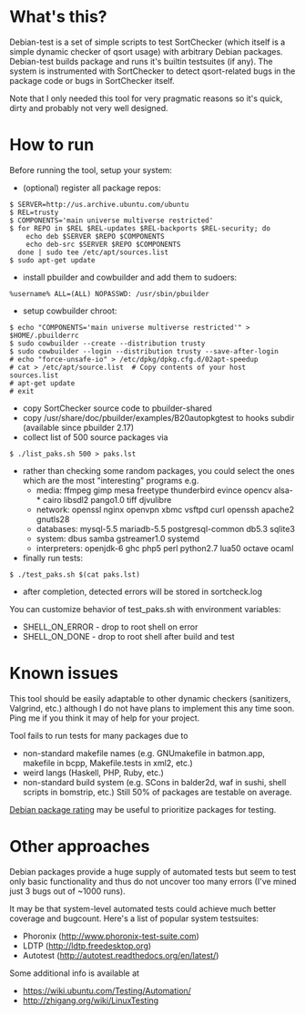 # What's this?

Debian-test is a set of simple scripts to test SortChecker
(which itself is a simple dynamic checker of qsort usage)
with arbitrary Debian packages.
Debian-test builds package and runs it's builtin testsuites (if any).
The system is instrumented with SortChecker to detect qsort-related bugs
in the package code or bugs in SortChecker itself.

Note that I only needed this tool for very pragmatic reasons
so it's quick, dirty and probably not very well designed.

# How to run

Before running the tool, setup your system:
* (optional) register all package repos:
```
$ SERVER=http://us.archive.ubuntu.com/ubuntu
$ REL=trusty
$ COMPONENTS='main universe multiverse restricted'
$ for REPO in $REL $REL-updates $REL-backports $REL-security; do
    echo deb $SERVER $REPO $COMPONENTS
    echo deb-src $SERVER $REPO $COMPONENTS
  done | sudo tee /etc/apt/sources.list
$ sudo apt-get update
```
* install pbuilder and cowbuilder and add them to sudoers:
```
%username% ALL=(ALL) NOPASSWD: /usr/sbin/pbuilder
```
* setup cowbuilder chroot:
```
$ echo "COMPONENTS='main universe multiverse restricted'" > $HOME/.pbuilderrc
$ sudo cowbuilder --create --distribution trusty
$ sudo cowbuilder --login --distribution trusty --save-after-login
# echo "force-unsafe-io" > /etc/dpkg/dpkg.cfg.d/02apt-speedup
# cat > /etc/apt/source.list  # Copy contents of your host sources.list
# apt-get update
# exit
```
* copy SortChecker source code to pbuilder-shared
* copy /usr/share/doc/pbuilder/examples/B20autopkgtest to hooks subdir (available since pbuilder 2.17)
* collect list of 500 source packages via
```
$ ./list_paks.sh 500 > paks.lst
```
* rather than checking some random packages, you could select the ones which are the most "interesting" programs e.g.
  * media: ffmpeg gimp mesa freetype thunderbird evince opencv alsa-\* cairo libsdl2 pango1.0 tiff djvulibre
  * network: openssl nginx openvpn xbmc vsftpd curl openssh apache2 gnutls28
  * databases: mysql-5.5 mariadb-5.5 postgresql-common db5.3 sqlite3
  * system: dbus samba gstreamer1.0 systemd
  * interpreters: openjdk-6 ghc php5 perl python2.7 lua50 octave ocaml
* finally run tests:
```
$ ./test_paks.sh $(cat paks.lst)
```
* after completion, detected errors will be stored in sortcheck.log

You can customize behavior of test\_paks.sh with environment variables:
* SHELL\_ON\_ERROR - drop to root shell on error
* SHELL\_ON\_DONE - drop to root shell after build and test

# Known issues

This tool should be easily adaptable to other dynamic checkers
(sanitizers, Valgrind, etc.) although I do not have plans
to implement this any time soon. Ping me if you think it may of help
for your project.

Tool fails to run tests for many packages due to
* non-standard makefile names (e.g. GNUmakefile in batmon.app, makefile in bcpp, Makefile.tests in xml2, etc.)
* weird langs (Haskell, PHP, Ruby, etc.)
* non-standard build system (e.g. SCons in balder2d, waf in sushi, shell scripts in bomstrip, etc.)
Still 50% of packages are testable on average.

[Debian package rating](http://popcon.debian.org/by_vote)
may be useful to prioritize packages for testing.

# Other approaches

Debian packages provide a huge supply of automated tests but
seem to test only basic functionality and thus do not uncover too many errors
(I've mined just 3 bugs out of ~1000 runs).

It may be that system-level automated tests could achieve
much better coverage and bugcount. Here's a list of popular
system testsuites:
* Phoronix (http://www.phoronix-test-suite.com)
* LDTP (http://ldtp.freedesktop.org)
* Autotest (http://autotest.readthedocs.org/en/latest/)

Some additional info is available at
* https://wiki.ubuntu.com/Testing/Automation/
* http://zhigang.org/wiki/LinuxTesting

